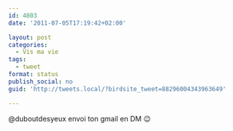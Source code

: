```yaml
---
id: 4803
date: '2011-07-05T17:19:42+02:00'

layout: post
categories:
  - Vis ma vie
tags:
  - tweet
format: status
publish_social: no
guid: 'http://tweets.local/?birdsite_tweet=88296004343963649'

---
```


@duboutdesyeux envoi ton gmail en DM 😉